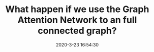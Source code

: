 ---
layout: post
title: What happen if we use the Graph Attention Network to an full connected graph?
date: 2020-3-23 16:54:30
category: "neural network"
---